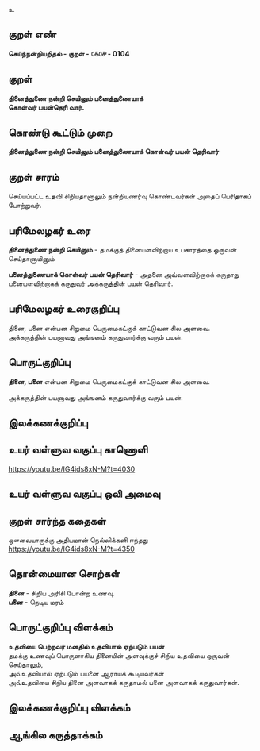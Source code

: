 உ

## குறள் எண் 

**செய்ந்நன்றியறிதல் - குறள் - ௦௧௦௪ - 0104**  

## குறள் 

**தினைத்துணை நன்றி செயினும் பனைத்துணையாக்  
கொள்வர் பயன்தெரி வார்.**   

## கொண்டு கூட்டும் முறை

**தினைத்துணை நன்றி செயினும் பனைத்துணையாக் கொள்வர் பயன் தெரிவார்**

## குறள் சாரம் 

செய்யப்பட்ட உதவி சிறியதானாலும் நன்றியுணர்வு கொண்டவர்கள் அதைப் பெரிதாகப் போற்றுவர். 

## பரிமேலழகர் உரை

**தினைத்துணை நன்றி செயினும்** - தமக்குத் தினையளவிற்றாய உபகாரத்தை ஒருவன் செய்தானாயினும்  

**பனைத்துணையாக் கொள்வர் பயன் தெரிவார்** - அதனை அவ்வளவிற்றாகக் கருதாது பனையளவிற்றாகக் கருதுவர் அக்கருத்தின் பயன் தெரிவார்.    

## பரிமேலழகர் உரைகுறிப்பு   

தினை, பனை என்பன சிறுமை பெருமைகட்குக் காட்டுவன சில அளவை.  
அக்கருத்தின் பயனாவது அங்ஙனம் கருதுவார்க்கு வரும் பயன். 

## பொருட்குறிப்பு 

**தினை, பனை** என்பன சிறுமை பெருமைகட்குக் காட்டுவன சில அளவை.  

அக்கருத்தின் பயனாவது அங்ஙனம் கருதுவார்க்கு வரும் பயன்.  

## இலக்கணக்குறிப்பு  


## உயர் வள்ளுவ வகுப்பு காணொளி

https://youtu.be/IG4ids8xN-M?t=4030

## உயர் வள்ளுவ வகுப்பு ஒலி அமைவு 

 
## குறள் சார்ந்த கதைகள் 

ஔவையாருக்கு அதியமான் நெல்லிக்கனி ஈந்தது  
https://youtu.be/IG4ids8xN-M?t=4350

## தொன்மையான சொற்கள்

**தினை** - சிறிய அரிசி போன்ற உணவு.  
**பனை** - நெடிய மரம்   

## பொருட்குறிப்பு விளக்கம்

**உதவியை பெற்றவர் மனதில் உதவியால் ஏற்படும் பயன்**  
தமக்கு உணவுப் பொருளாகிய தினையின் அளவுக்குச் சிறிய உதவியை ஒருவன் செய்தாலும்,  
அவ்உதவியால் ஏற்படும் பயனை ஆராயக் கூடியவர்கள்  
அவ்உதவியை சிறிய தினை அளவாகக் கருதாமல் பனை அளவாகக் கருதுவார்கள்.

## இலக்கணக்குறிப்பு விளக்கம்


## ஆங்கில கருத்தாக்கம் 


